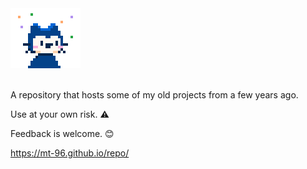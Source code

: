 <div 
<center><img src="CydiaIcon.png" alt=""></center>
<br> <br>
  

A repository that hosts some of my old projects from a few years ago.

Use at your own risk. ⚠️

Feedback is welcome. 😊

https://mt-96.github.io/repo/

